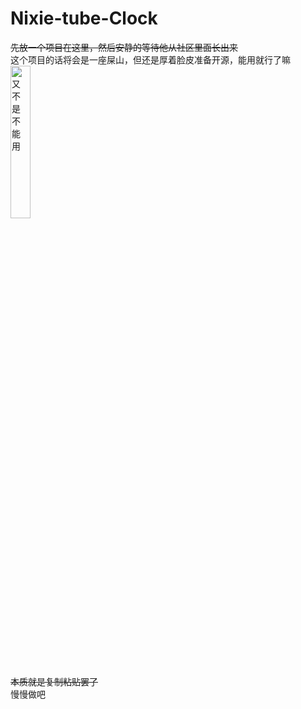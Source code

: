 # Nixie-tube-Clock  
~~先放一个项目在这里，然后安静的等待他从社区里面长出来~~  
这个项目的话将会是一座屎山，但还是厚着脸皮准备开源，能用就行了嘛  
<img src="https://github.com/isrecalpear/Nixie-tube-Clock/Pic/ItWorks.jpg" width="25%" alt="又不是不能用">  
~~本质就是复制粘贴罢了~~  
慢慢做吧